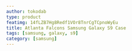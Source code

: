 ```yaml
---
author: tokodab
type: product
featimg: 14fLZB7Hg8Redf1VOr8TnrCgTCpnoWyEu
title: Atlanta Falcons Samsung Galaxy S9 Case
tags: [samsung, galaxy, s9]
category: [samsung]
---
```


